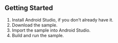 

Getting Started
---------------

1. Install Android Studio, if you don't already have it.
2. Download the sample.
3. Import the sample into Android Studio.
4. Build and run the sample.